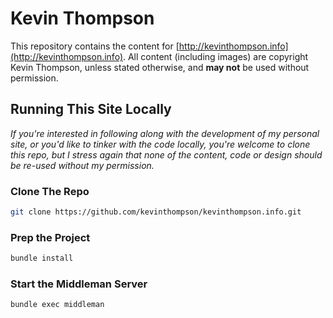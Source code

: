 Kevin Thompson
====================

This repository contains the content for [http://kevinthompson.info](http://kevinthompson.info). 
All content (including images) are copyright Kevin Thompson, unless stated otherwise, and **may not**
be used without permission.

## Running This Site Locally
*If you're interested in following along with the development of my personal site, or you'd like to 
tinker with the code locally, you're welcome to clone this repo, but I stress again that none of
the content, code or design should be re-used without my permission.*

### Clone The Repo
``` bash
git clone https://github.com/kevinthompson/kevinthompson.info.git
```

### Prep the Project
``` bash
bundle install
```

### Start the Middleman Server
``` bash
bundle exec middleman
```
